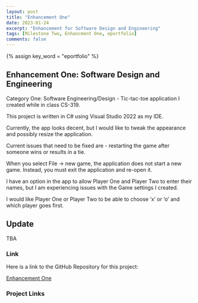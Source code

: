 ```yaml
---
layout: post
title: "Enhancement One"
date: 2023-01-24
excerpt: "Enhancement for Software Design and Engineering"
tags: [Milestone Two, Enhancment One, eportfolio]
comments: false
---
```

{% assign key_word = "eportfolio" %}
## Enhancement One: Software Design and Engineering

Category One: Software Engineering/Design - Tic-tac-toe application I created while in class CS-319. 

This project is written in C# using Visual Studio 2022 as my IDE. 

Currently, the app looks decent, but I would like to tweak the appearance and possibly resize the application. 

Current issues that need to be fixed are - restarting the game after someone wins or results in a tie. 

When you select File -> new game, the application does not start a new game. Instead, you must exit the application and re-open it. 

I have an option in the app to allow Player One and Player Two to enter their names, but I am experiencing issues with the Game settings I created. 

I would like Player One or Player Two to be able to choose ‘x’ or ‘o’ and which player goes first. 

## Update

TBA

### Link

Here is a link to the GitHub Repository for this project: 

[Enhancement One](https://github.com/bryson1221)

### Project Links

